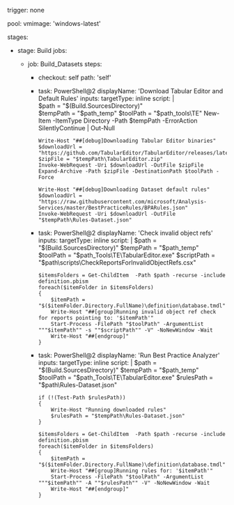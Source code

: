 trigger: none

pool:
  vmimage: 'windows-latest'

stages:
 - stage: Build
   jobs:

    - job: Build_Datasets
      steps:
        - checkout: self
          path: 'self'
        - task: PowerShell@2
          displayName: 'Download Tabular Editor and Default Rules'
          inputs:
            targetType: inline
            script: |     
              $path = "$(Build.SourcesDirectory)"                       
              $tempPath = "$path\_temp"
              $toolPath = "$path\_tools\TE"
              New-Item -ItemType Directory -Path $tempPath -ErrorAction SilentlyContinue | Out-Null              
              
              Write-Host "##[debug]Downloading Tabular Editor binaries"
              $downloadUrl = "https://github.com/TabularEditor/TabularEditor/releases/latest/download/TabularEditor.Portable.zip"
              $zipFile = "$tempPath\TabularEditor.zip"
              Invoke-WebRequest -Uri $downloadUrl -OutFile $zipFile
              Expand-Archive -Path $zipFile -DestinationPath $toolPath -Force            

              Write-Host "##[debug]Downloading Dataset default rules"
              $downloadUrl = "https://raw.githubusercontent.com/microsoft/Analysis-Services/master/BestPracticeRules/BPARules.json"
              Invoke-WebRequest -Uri $downloadUrl -OutFile "$tempPath\Rules-Dataset.json"     
        - task: PowerShell@2
          displayName: 'Check invalid object refs'
          inputs:
            targetType: inline
            script: |
              $path = "$(Build.SourcesDirectory)"
              $tempPath = "$path\_temp"
              $toolPath = "$path\_Tools\TE\TabularEditor.exe"
              $scriptPath = "$path\scripts\CheckReportsForInvalidObjectRefs.csx"

              $itemsFolders = Get-ChildItem  -Path $path -recurse -include definition.pbism
              foreach($itemFolder in $itemsFolders)
              {	
                  $itemPath = "$($itemFolder.Directory.FullName)\definition\database.tmdl"
                  Write-Host "##[group]Running invalid object ref check for reports pointing to: '$itemPath'"
                  Start-Process -FilePath "$toolPath" -ArgumentList """$itemPath"" -s ""$scriptPath"" -V" -NoNewWindow -Wait
                  Write-Host "##[endgroup]"
              }
        - task: PowerShell@2
          displayName: 'Run Best Practice Analyzer'
          inputs:
            targetType: inline
            script: |
              $path = "$(Build.SourcesDirectory)"
              $tempPath = "$path\_temp"
              $toolPath = "$path\_Tools\TE\TabularEditor.exe"
              $rulesPath = "$path\Rules-Dataset.json"

              if (!(Test-Path $rulesPath))
              {
                  Write-Host "Running downloaded rules"
                  $rulesPath = "$tempPath\Rules-Dataset.json"
              }

              $itemsFolders = Get-ChildItem  -Path $path -recurse -include definition.pbism
              foreach($itemFolder in $itemsFolders)
              {	
                  $itemPath = "$($itemFolder.Directory.FullName)\definition\database.tmdl"
                  Write-Host "##[group]Running rules for: '$itemPath'"
                  Start-Process -FilePath "$toolPath" -ArgumentList """$itemPath"" -A ""$rulesPath"" -V" -NoNewWindow -Wait
                  Write-Host "##[endgroup]"
              }